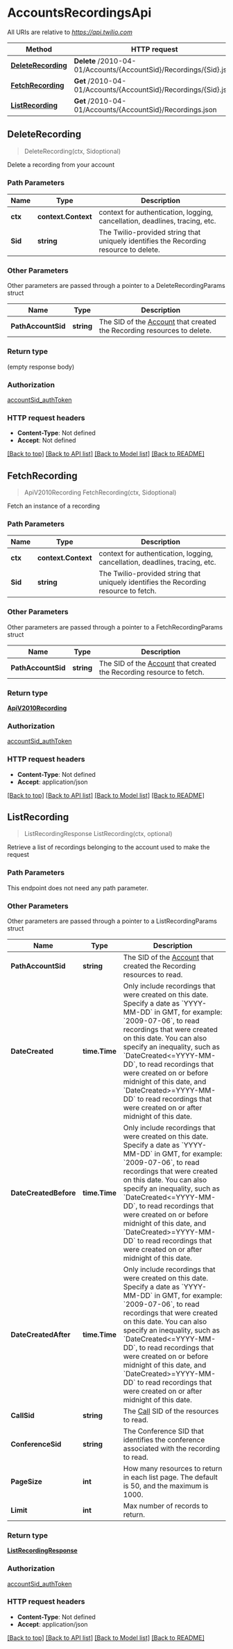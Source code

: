 # AccountsRecordingsApi

All URIs are relative to *https://api.twilio.com*

Method | HTTP request | Description
------------- | ------------- | -------------
[**DeleteRecording**](AccountsRecordingsApi.md#DeleteRecording) | **Delete** /2010-04-01/Accounts/{AccountSid}/Recordings/{Sid}.json | 
[**FetchRecording**](AccountsRecordingsApi.md#FetchRecording) | **Get** /2010-04-01/Accounts/{AccountSid}/Recordings/{Sid}.json | 
[**ListRecording**](AccountsRecordingsApi.md#ListRecording) | **Get** /2010-04-01/Accounts/{AccountSid}/Recordings.json | 



## DeleteRecording

> DeleteRecording(ctx, Sidoptional)



Delete a recording from your account

### Path Parameters


Name | Type | Description
------------- | ------------- | -------------
**ctx** | **context.Context** | context for authentication, logging, cancellation, deadlines, tracing, etc.
**Sid** | **string** | The Twilio-provided string that uniquely identifies the Recording resource to delete.

### Other Parameters

Other parameters are passed through a pointer to a DeleteRecordingParams struct


Name | Type | Description
------------- | ------------- | -------------
**PathAccountSid** | **string** | The SID of the [Account](https://www.twilio.com/docs/iam/api/account) that created the Recording resources to delete.

### Return type

 (empty response body)

### Authorization

[accountSid_authToken](../README.md#accountSid_authToken)

### HTTP request headers

- **Content-Type**: Not defined
- **Accept**: Not defined

[[Back to top]](#) [[Back to API list]](../README.md#documentation-for-api-endpoints)
[[Back to Model list]](../README.md#documentation-for-models)
[[Back to README]](../README.md)


## FetchRecording

> ApiV2010Recording FetchRecording(ctx, Sidoptional)



Fetch an instance of a recording

### Path Parameters


Name | Type | Description
------------- | ------------- | -------------
**ctx** | **context.Context** | context for authentication, logging, cancellation, deadlines, tracing, etc.
**Sid** | **string** | The Twilio-provided string that uniquely identifies the Recording resource to fetch.

### Other Parameters

Other parameters are passed through a pointer to a FetchRecordingParams struct


Name | Type | Description
------------- | ------------- | -------------
**PathAccountSid** | **string** | The SID of the [Account](https://www.twilio.com/docs/iam/api/account) that created the Recording resource to fetch.

### Return type

[**ApiV2010Recording**](ApiV2010Recording.md)

### Authorization

[accountSid_authToken](../README.md#accountSid_authToken)

### HTTP request headers

- **Content-Type**: Not defined
- **Accept**: application/json

[[Back to top]](#) [[Back to API list]](../README.md#documentation-for-api-endpoints)
[[Back to Model list]](../README.md#documentation-for-models)
[[Back to README]](../README.md)


## ListRecording

> ListRecordingResponse ListRecording(ctx, optional)



Retrieve a list of recordings belonging to the account used to make the request

### Path Parameters

This endpoint does not need any path parameter.

### Other Parameters

Other parameters are passed through a pointer to a ListRecordingParams struct


Name | Type | Description
------------- | ------------- | -------------
**PathAccountSid** | **string** | The SID of the [Account](https://www.twilio.com/docs/iam/api/account) that created the Recording resources to read.
**DateCreated** | **time.Time** | Only include recordings that were created on this date. Specify a date as &#x60;YYYY-MM-DD&#x60; in GMT, for example: &#x60;2009-07-06&#x60;, to read recordings that were created on this date. You can also specify an inequality, such as &#x60;DateCreated&lt;&#x3D;YYYY-MM-DD&#x60;, to read recordings that were created on or before midnight of this date, and &#x60;DateCreated&gt;&#x3D;YYYY-MM-DD&#x60; to read recordings that were created on or after midnight of this date.
**DateCreatedBefore** | **time.Time** | Only include recordings that were created on this date. Specify a date as &#x60;YYYY-MM-DD&#x60; in GMT, for example: &#x60;2009-07-06&#x60;, to read recordings that were created on this date. You can also specify an inequality, such as &#x60;DateCreated&lt;&#x3D;YYYY-MM-DD&#x60;, to read recordings that were created on or before midnight of this date, and &#x60;DateCreated&gt;&#x3D;YYYY-MM-DD&#x60; to read recordings that were created on or after midnight of this date.
**DateCreatedAfter** | **time.Time** | Only include recordings that were created on this date. Specify a date as &#x60;YYYY-MM-DD&#x60; in GMT, for example: &#x60;2009-07-06&#x60;, to read recordings that were created on this date. You can also specify an inequality, such as &#x60;DateCreated&lt;&#x3D;YYYY-MM-DD&#x60;, to read recordings that were created on or before midnight of this date, and &#x60;DateCreated&gt;&#x3D;YYYY-MM-DD&#x60; to read recordings that were created on or after midnight of this date.
**CallSid** | **string** | The [Call](https://www.twilio.com/docs/voice/api/call-resource) SID of the resources to read.
**ConferenceSid** | **string** | The Conference SID that identifies the conference associated with the recording to read.
**PageSize** | **int** | How many resources to return in each list page. The default is 50, and the maximum is 1000.
**Limit** | **int** | Max number of records to return.

### Return type

[**ListRecordingResponse**](ListRecordingResponse.md)

### Authorization

[accountSid_authToken](../README.md#accountSid_authToken)

### HTTP request headers

- **Content-Type**: Not defined
- **Accept**: application/json

[[Back to top]](#) [[Back to API list]](../README.md#documentation-for-api-endpoints)
[[Back to Model list]](../README.md#documentation-for-models)
[[Back to README]](../README.md)

